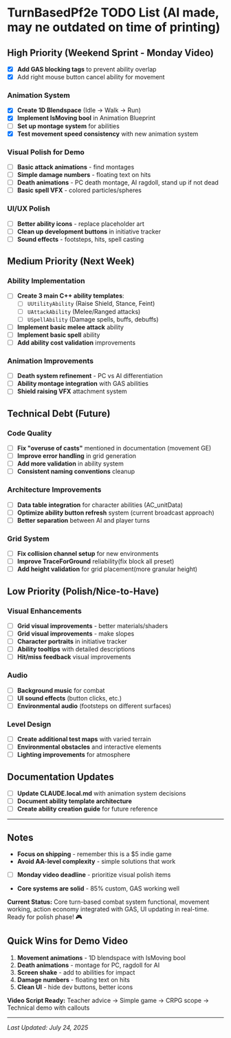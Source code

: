 # TurnBasedPf2e TODO List (AI made, may ne outdated on time of printing)

## High Priority (Weekend Sprint - Monday Video)

- [x] **Add GAS blocking tags** to prevent ability overlap 
- [x] Add right mouse button cancel ability for movement
### Animation System
- [x] **Create 1D Blendspace** (Idle → Walk → Run)
- [x] **Implement IsMoving bool** in Animation Blueprint
- [ ] **Set up montage system** for abilities
- [x] **Test movement speed consistency** with new animation system

### Visual Polish for Demo
- [ ] **Basic attack animations** - find montages
- [ ] **Simple damage numbers** - floating text on hits
- [ ] **Death animations** - PC death montage, AI ragdoll, stand up if not dead
- [ ] **Basic spell VFX** - colored particles/spheres

### UI/UX Polish
- [ ] **Better ability icons** - replace placeholder art
- [ ] **Clean up development buttons** in initiative tracker
- [ ] **Sound effects** - footsteps, hits, spell casting

## Medium Priority (Next Week)

### Ability Implementation
- [ ] **Create 3 main C++ ability templates**:
  - [ ] `UUtilityAbility` (Raise Shield, Stance, Feint)
  - [ ] `UAttackAbility` (Melee/Ranged attacks)
  - [ ] `USpellAbility` (Damage spells, buffs, debuffs)
- [ ] **Implement basic melee attack** ability
- [ ] **Implement basic spell** ability
- [ ] **Add ability cost validation** improvements

### Animation Improvements
- [ ] **Death system refinement** - PC vs AI differentiation
- [ ] **Ability montage integration** with GAS abilities
- [ ] **Shield raising VFX** attachment system

## Technical Debt (Future)

### Code Quality
- [ ] **Fix "overuse of casts"** mentioned in documentation (movement GE)
- [ ] **Improve error handling** in grid generation 
- [ ] **Add more validation** in ability system
- [ ] **Consistent naming conventions** cleanup

### Architecture Improvements
- [ ] **Data table integration** for character abilities (AC_unitData)
- [ ] **Optimize ability button refresh** system (current broadcast approach)
- [ ] **Better separation** between AI and player turns

### Grid System
- [ ] **Fix collision channel setup** for new environments
- [ ] **Improve TraceForGround** reliability(fix block all preset)
- [ ] **Add height validation** for grid placement(more granular height)

## Low Priority (Polish/Nice-to-Have)

### Visual Enhancements
- [ ] **Grid visual improvements** - better materials/shaders
- [ ] **Grid visual improvements** - make slopes
- [ ] **Character portraits** in initiative tracker
- [ ] **Ability tooltips** with detailed descriptions
- [ ] **Hit/miss feedback** visual improvements

### Audio
- [ ] **Background music** for combat
- [ ] **UI sound effects** (button clicks, etc.)
- [ ] **Environmental audio** (footsteps on different surfaces)

### Level Design
- [ ] **Create additional test maps** with varied terrain
- [ ] **Environmental obstacles** and interactive elements
- [ ] **Lighting improvements** for atmosphere

## Documentation Updates
- [ ] **Update CLAUDE.local.md** with animation system decisions
- [ ] **Document ability template architecture**
- [ ] **Create ability creation guide** for future reference

---

## Notes
- **Focus on shipping** - remember this is a $5 indie game
- **Avoid AA-level complexity** - simple solutions that work
- [ ] **Monday video deadline** - prioritize visual polish items
- **Core systems are solid** - 85% custom, GAS working well

**Current Status:** Core turn-based combat system functional, movement working, action economy integrated with GAS, UI updating in real-time. Ready for polish phase! 🎮

## Quick Wins for Demo Video
1. **Movement animations** - 1D blendspace with IsMoving bool
2. **Death animations** - montage for PC, ragdoll for AI  
3. **Screen shake** - add to abilities for impact
4. **Damage numbers** - floating text on hits
5. **Clean UI** - hide dev buttons, better icons

**Video Script Ready:** Teacher advice → Simple game → CRPG scope → Technical demo with callouts

---
*Last Updated: July 24, 2025*